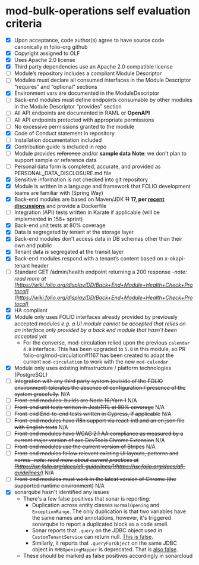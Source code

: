 # mod-bulk-operations self evaluation criteria

- [x] Upon acceptance, code author(s) agree to have source code canonically in folio-org github
- [x] Copyright assigned to OLF
- [x] Uses Apache 2.0 license
- [x] Third party dependencies use an Apache 2.0 compatible license
- [ ] Module’s repository includes a compliant Module Descriptor
- [ ] Modules must declare all consumed interfaces in the Module Descriptor “requires” and “optional” sections
- [x] Environment vars are documented in the ModuleDescriptor
- [ ] Back-end modules must define endpoints consumable by other modules in the Module Descriptor “provides” section
- [ ] All API endpoints are documented in RAML or **OpenAPI**
- [ ] All API endpoints protected with appropriate permissions
- [ ] No excessive permissions granted to the module
- [x] Code of Conduct statement in repository
- [ ] Installation documentation included
- [x] Contribution guide is included in repo
- [ ] Module provides ~~reference~~ and/or **sample data** **Note**: we don't plan to support sample or reference data
- [ ] Personal data form is completed, accurate, and provided as PERSONAL_DATA_DISCLOSURE.md file
- [x] Sensitive information is not checked into git repository
- [x] Module is written in a language and framework that FOLIO development teams are familiar with
      (Spring Way)
- [x] Back-end modules are based on Maven/JDK ~~11~~ **17, per
      [recent discussions](https://folio-project.slack.com/archives/C58TABALV/p1658913892197899?thread_ts=1658334995.769609&cid=C58TABALV)**
      and provide a Dockerfile
- [ ] Integration (API) tests written in Karate if applicable (will be implemented in 158+ sprint)
- [x] Back-end unit tests at 80% coverage
- [x] Data is segregated by tenant at the storage layer
- [x] Back-end modules don’t access data in DB schemas other than their own and public
- [x] Tenant data is segregated at the transit layer
- [x] Back-end modules respond with a tenant’s content based on x-okapi-tenant header
- [ ] Standard GET /admin/health endpoint returning a 200 response -_note: read more at
      [https://wiki.folio.org/display/DD/Back+End+Module+Health+Check+Protocol](https://wiki.folio.org/display/DD/Back+End+Module+Health+Check+Protocol)_
- [x] HA compliant
- [x] Module only uses FOLIO interfaces already provided by previously accepted modules _e.g. a UI
      module cannot be accepted that relies on an interface only provided by a back end module that
      hasn’t been accepted yet_
  - For the converse, mod-circulation relied upon the previous `calendar 4.0` interface. This has
    been upgraded to `5.0` in this module, so PR folio-org/mod-circulation#1167 has been created to
    adapt the current `mod-circulation` to work with the new `mod-calendar`.
- [x] Module only uses existing infrastructure / platform technologies (PostgreSQL)
- [ ] ~~Integration with any third party system (outside of the FOLIO environment) tolerates the
      absence of configuration / presence of the system gracefully.~~ N/A
- [ ] ~~Front-end modules: builds are Node 16/Yarn 1~~ N/A
- [ ] ~~Front-end unit tests written in Jest/RTL at 80% coverage~~ N/A
- [ ] ~~Front-end End-to-end tests written in Cypress, if applicable~~ N/A
- [ ] ~~Front-end modules have i18n support via react-intl and an en.json file with English texts~~
      N/A
- [ ] ~~Front-end modules have WCAG 2.1 AA compliance as measured by a current major version of axe
      DevTools Chrome Extension~~ N/A
- [ ] ~~Front-end modules use the current version of Stripes~~ N/A
- [ ] ~~Front-end modules follow relevant existing UI layouts, patterns and norms -_note: read more
      about current practices at
      [https://ux.folio.org/docs/all-guidelines/](https://ux.folio.org/docs/all-guidelines/)_~~ N/A
- [ ] ~~Front-end modules must work in the latest version of Chrome (the supported runtime
      environment)~~ N/A
- [x] sonarqube hasn't identified any issues
  - There's a few false positives that sonar is reporting:
    - Duplication across entity classes `NormalOpening` and `ExceptionRange`. The only duplication
      is that two variables have the same names and annotations, however, it's triggered sonarqube
      to report a duplicated block as a code smell.
    - Sonar reports that `.query` on the JDBC object used in `CustomTenantService` can return null.
      [This is false](https://docs.spring.io/spring-framework/docs/current/javadoc-api/org/springframework/jdbc/core/JdbcOperations.html#query-java.lang.String-org.springframework.jdbc.core.RowMapper-).
    - Similarly, it reports that `.queryForObject` on the same JDBC object in `RMBOpeningMapper` is
      deprecated. That is
      [also false](https://docs.spring.io/spring-framework/docs/current/javadoc-api/org/springframework/jdbc/core/JdbcOperations.html#query-java.lang.String-org.springframework.jdbc.core.RowMapper-).
  - These should be marked as false positives accordingly in sonarcloud
